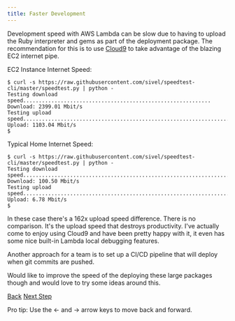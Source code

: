 ```yaml
---
title: Faster Development
---
```


Development speed with AWS Lambda can be slow due to having to upload the Ruby interpreter and gems as part of the deployment package. The recommendation for this is to use [Cloud9](https://aws.amazon.com/cloud9/) to take advantage of the blazing EC2 internet pipe.

EC2 Instance Internet Speed:

    $ curl -s https://raw.githubusercontent.com/sivel/speedtest-cli/master/speedtest.py | python -
    Testing download speed............................................................
    Download: 2399.01 Mbit/s
    Testing upload speed..................................................................
    Upload: 1103.04 Mbit/s
    $

Typical Home Internet Speed:

    $ curl -s https://raw.githubusercontent.com/sivel/speedtest-cli/master/speedtest.py | python -
    Testing download speed...................................................................
    Download: 100.50 Mbit/s
    Testing upload speed......................................................................
    Upload: 6.78 Mbit/s
    $

In these case there's a 162x upload speed difference. There is no comparison. It's the upload speed that destroys productivity. I've actually come to enjoy using Cloud9 and have been pretty happy with it, it even has some nice built-in Lambda local debugging features.

Another approach for a team is to set up a CI/CD pipeline that will deploy when git commits are pushed.

Would like to improve the speed of the deploying these large packages though and would love to try some ideas around this.

<a id="prev" class="btn btn-basic" href="{% link _docs/surfacing-ruby-errors.md %}">Back</a>
<a id="next" class="btn btn-primary" href="{% link _docs/database-support.md %}">Next Step</a>
<p class="keyboard-tip">Pro tip: Use the <- and -> arrow keys to move back and forward.</p>
